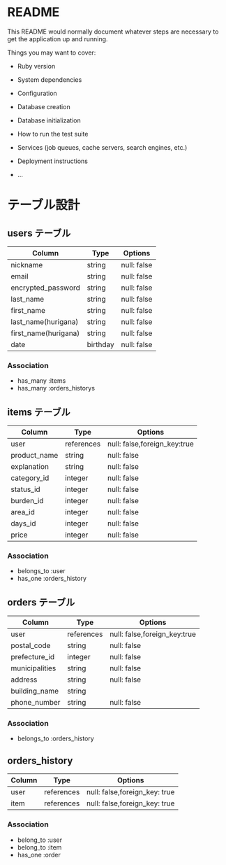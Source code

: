 # README

This README would normally document whatever steps are necessary to get the
application up and running.

Things you may want to cover:

* Ruby version

* System dependencies

* Configuration

* Database creation

* Database initialization

* How to run the test suite

* Services (job queues, cache servers, search engines, etc.)

* Deployment instructions

* ...

# テーブル設計

## users テーブル

| Column               | Type     | Options     |
| -------------------- | -------- | ----------- |
| nickname             | string   | null: false |
| email                | string   | null: false |
| encrypted_password   | string   | null: false |
| last_name            | string   | null: false |
| first_name           | string   | null: false |
| last_name(hurigana)  | string   | null: false |
| first_name(hurigana) | string   | null: false |
| date                 | birthday | null: false |

### Association

- has_many :items
- has_many :orders_historys

## items テーブル

| Column       | Type       | Options                      |
| -----------  | ---------- | ---------------------------- |
| user         | references | null: false,foreign_key:true |
| product_name | string     | null: false                  |
| explanation  | string     | null: false                  |
| category_id  | integer    | null: false                  |
| status_id    | integer    | null: false                  |
| burden_id    | integer    | null: false                  |
| area_id      | integer    | null: false                  |
| days_id      | integer    | null: false                  |
| price        | integer    | null: false                  |

### Association

- belongs_to :user
- has_one    :orders_history

## orders テーブル

| Column             | Type    | Options                   |
| ------------------ | ------- | ------------------------- |
| user         | references | null: false,foreign_key:true |
| postal_code        | string  | null: false               |
| prefecture_id      | integer | null: false               |
| municipalities     | string  | null: false               |
| address            | string  | null: false               |
| building_name      | string  |                           |
| phone_number       | string  | null: false               |

### Association

- belongs_to :orders_history

## orders_history

| Column          | Type       | Options                       |
| --------------- | ---------- | ----------------------------- |
| user            | references | null: false,foreign_key: true |
| item            | references | null: false,foreign_key: true |

### Association

- belong_to   :user
- belong_to   :item
- has_one     :order